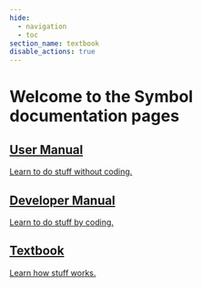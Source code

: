 ```yaml
---
hide:
  - navigation
  - toc
section_name: textbook
disable_actions: true
---
```


# Welcome to the Symbol documentation pages

<div class="grid">

<div class="card">
<a href="userbook/intro/index.html" class="userbook">
  <div></div>
  <h2>User Manual</h2>
  <p>Learn to do stuff without coding.</p>
</a>
</div>

<div class="card">
<a href="devbook/0.introduction/index.html" class="devbook">
  <div></div>
  <h2>Developer Manual</h2>
  <p>Learn to do stuff by coding.</p>
</a>
</div>

<div class="card">
<a href="textbook/intro/index.html" class="textbook">
  <div></div>
  <h2>Textbook</h2>
  <p>Learn how stuff works.</p>
</a>
</div>

</div>

<style>
.md-tabs, .md-source-file {
    display:none;
}
.md-main {
    overflow: hidden;
}
.md-typeset .grid {
    gap: 0;
}
</style>
